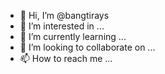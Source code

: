 - 👋 Hi, I’m @bangtirays
- 👀 I’m interested in ...
- 🌱 I’m currently learning ...
- 💞️ I’m looking to collaborate on ...
- 📫 How to reach me ...

<!---
bangtirays/bangtirays is a ✨ special ✨ repository because its `README.md` (this file) appears on your GitHub profile.
You can click the Preview link to take a look at your changes.
--->
